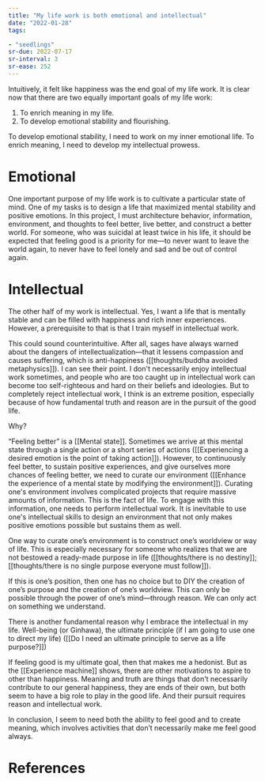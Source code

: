 ```yaml
---
title: "My life work is both emotional and intellectual"
date: "2022-01-28"
tags:

- "seedlings"
sr-due: 2022-07-17
sr-interval: 3
sr-ease: 252
---
```


Intuitively, it felt like happiness was the end goal of my life work. It is clear now that there are two equally important goals of my life work:

1. To enrich meaning in my life.
2. To develop emotional stability and flourishing.

To develop emotional stability, I need to work on my inner emotional life. To enrich meaning, I need to develop my intellectual prowess.

# Emotional

One important purpose of my life work is to cultivate a particular state of mind. One of my tasks is to design a life that maximized mental stability and positive emotions. In this project, I must architecture behavior, information, environment, and thoughts to feel better, live better, and construct a better world. For someone, who was suicidal at least twice in his life, it should be expected that feeling good is a priority for me—to never want to leave the world again, to never have to feel lonely and sad and be out of control again.

# Intellectual

The other half of my work is intellectual. Yes, I want a life that is mentally stable and can be filled with happiness and rich inner experiences. However, a prerequisite to that is that I train myself in intellectual work.

This could sound counterintuitive. After all, sages have always warned about the dangers of intellectualization—that it lessens compassion and causes suffering, which is anti-happiness ([[thoughts/buddha avoided metaphysics]]). I can see their point. I don't necessarily enjoy intellectual work sometimes, and people who are too caught up in intellectual work can become too self-righteous and hard on their beliefs and ideologies. But to completely reject intellectual work, I think is an extreme position, especially because of how fundamental truth and reason are in the pursuit of the good life.

Why?

“Feeling better” is a [[Mental state]]. Sometimes we arrive at this mental state through a single action or a short series of actions ([[Experiencing a desired emotion is the point of taking action]]). However, to continuously feel better, to sustain positive experiences, and give ourselves more chances of feeling better, we need to curate our environment ([[Enhance the experience of a mental state by modifying the environment]]). Curating one's environment involves complicated projects that require massive amounts of information. This is the fact of life. To engage with this information, one needs to perform intellectual work.  It is inevitable to use one's intellectual skills to design an environment that not only makes positive emotions possible but sustains them as well.

One way to curate one’s environment is to construct one’s worldview or way of life. This is especially necessary for someone who realizes that we are not bestowed a ready-made purpose in life ([[thoughts/there is no destiny]]; [[thoughts/there is no single purpose everyone must follow]]).

If this is one’s position, then one has no choice but to DIY the creation of one’s purpose and the creation of one’s worldview. This can only be possible through the power of one’s mind—through reason. We can only act on something we understand.

There is another fundamental reason why I embrace the intellectual in my life. Well-being (or Ginhawa), the ultimate principle (if I am going to use one to direct my life) ([[Do I need an ultimate principle to serve as a life purpose?]])

If feeling good is my ultimate goal, then that makes me a hedonist. But as the [[Experience machine]] shows, there are other motivations to aspire to other than happiness. Meaning and truth are things that don't necessarily contribute to our general happiness, they are ends of their own, but both seem to have a big role to play in the good life. And their pursuit requires reason and intellectual work.

In conclusion, I seem to need both the ability to feel good and to create meaning, which involves activities that don’t necessarily make me feel good always.

# References
